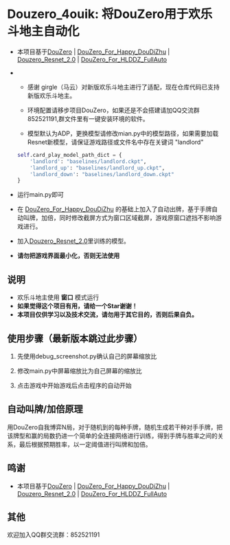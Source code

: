 # Douzero_4ouik: 将DouZero用于欢乐斗地主自动化
* 本项目基于[DouZero](https://github.com/kwai/DouZero) | [DouZero_For_Happy_DouDiZhu](https://github.com/tianqiraf/DouZero_For_HappyDouDiZhu) | [Douzero_Resnet_2.0](https://github.com/EdwardPooh/douzero-resnet-2.0) | [DouZero_For_HLDDZ_FullAuto](https://github.com/Vincentzyx/DouZero_For_HLDDZ_FullAuto)
* * 感谢 girgle（马云）对新版欢乐斗地主进行了适配，现在仓库代码已支持新版欢乐斗地主。

  * 环境配置请移步项目DouZero，如果还是不会搭建请加QQ交流群852521191,群文件里有一键安装环境的软件。

  * 模型默认为ADP，更换模型请修改mian.py中的模型路径，如果需要加载Resnet新模型，请保证游戏路径或文件名中存在关键词 "landlord"

  ```python
  self.card_play_model_path_dict = {
      'landlord': "baselines/landlord.ckpt",
      'landlord_up': "baselines/landlord_up.ckpt",
      'landlord_down': "baselines/landlord_down.ckpt"
  }
  ```

* 运行main.py即可

* 在 [DouZero_For_Happy_DouDiZhu](https://github.com/tianqiraf/DouZero_For_HappyDouDiZhu) 的基础上加入了自动出牌，基于手牌自动叫牌，加倍，同时修改截屏方式为窗口区域截屏，游戏原窗口遮挡不影响游戏进行。
* 加入[Douzero_Resnet_2.0](https://github.com/EdwardPooh/douzero-resnet-2.0)里训练的模型。

*   **请勿把游戏界面最小化，否则无法使用**

## 说明
*   欢乐斗地主使用 **窗口** 模式运行
*   **如果觉得这个项目有用，请给一个Star谢谢！**
*   **本项目仅供学习以及技术交流，请勿用于其它目的，否则后果自负。**

## 使用步骤（最新版本跳过此步骤）
1. 先使用debug_screenshot.py确认自己的屏幕缩放比

2. 修改main.py中屏幕缩放比为自己屏幕的缩放比

3. 点击游戏中开始游戏后点击程序的自动开始

## 自动叫牌/加倍原理
用DouZero自我博弈N局，对于随机到的每种手牌，随机生成若干种对手手牌，把该牌型和赢的局数扔进一个简单的全连接网络进行训练，得到手牌与胜率之间的关系，最后根据预期胜率，以一定阈值进行叫牌和加倍。

## 鸣谢
*   本项目基于[DouZero](https://github.com/kwai/DouZero) | [DouZero_For_Happy_DouDiZhu](https://github.com/tianqiraf/DouZero_For_HappyDouDiZhu) | [Douzero_Resnet_2.0](https://github.com/EdwardPooh/douzero-resnet-2.0) | [DouZero_For_HLDDZ_FullAuto](https://github.com/Vincentzyx/DouZero_For_HLDDZ_FullAuto)

## 其他

欢迎加入QQ群交流群：852521191
